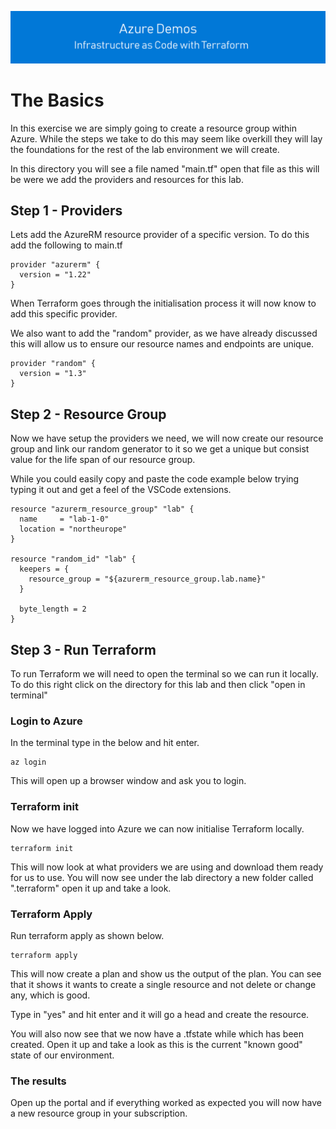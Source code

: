 ![infra as code with Terraform](/docs/images/banner.png)

# The Basics

In this exercise we are simply going to create a resource group within Azure. While the steps we take to do this may seem like overkill they will lay the foundations for the rest of the lab environment we will create.

In this directory you will see a file named "main.tf" open that file as this will be were we add the providers and resources for this lab.

## Step 1 - Providers

Lets add the AzureRM resource provider of a specific version. To do this add the following to main.tf

```
provider "azurerm" {
  version = "1.22"
}
```

When Terraform goes through the initialisation process it will now know to add this specific provider.

We also want to add the "random" provider, as we have already discussed this will allow us to ensure our resource names and endpoints are unique.

```
provider "random" {
  version = "1.3"
}
```

## Step 2 - Resource Group

Now we have setup the providers we need, we will now create our resource group and link our random generator to it so we get a unique but consist value for the life span of our resource group.

While you could easily copy and paste the code example below trying typing it out and get a feel of the VSCode extensions.

```
resource "azurerm_resource_group" "lab" {
  name     = "lab-1-0"
  location = "northeurope"
}

resource "random_id" "lab" {
  keepers = {
    resource_group = "${azurerm_resource_group.lab.name}"
  }

  byte_length = 2
}
```

## Step 3 - Run Terraform

To run Terraform we will need to open the terminal so we can run it locally. To do this right click on the directory for this lab and then click "open in terminal"

### Login to Azure

In the terminal type in the below and hit enter.

```
az login
```

This will open up a browser window and ask you to login.

### Terraform init

Now we have logged into Azure we can now initialise Terraform locally.

```
terraform init
```

This will now look at what providers we are using and download them ready for us to use. You will now see under the lab directory a new folder called ".terraform" open it up and take a look.

### Terraform Apply

Run terraform apply as shown below.

```
terraform apply
```

This will now create a plan and show us the output of the plan. You can see that it shows it wants to create a single resource and not delete or change any, which is good. 

Type in "yes" and hit enter and it will go a head and create the resource.

You will also now see that we now have a .tfstate while which has been created. Open it up and take a look as this is the current "known good" state of our environment.

### The results

Open up the portal and if everything worked as expected you will now have a new resource group in your subscription.
